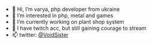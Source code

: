 - 👋 Hi, I’m varya, php developer from ukraine
- 👀 I’m interested in php, metal and games
- 🌱 I’m currently working on plant shop system
- 💞️ I have twitch acc, but still gaining courage to stream
- 📫 twitter: <a target="_blank" href="https://twitter.com/VoidSister">@VoidSister</a>

<!---
void-sister/void-sister is a ✨ special ✨ repository because its `README.md` (this file) appears on your GitHub profile.
You can click the Preview link to take a look at your changes.
--->
